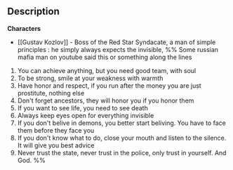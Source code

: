 ## **Description**





**Characters**

- [[Gustav Kozlov]] - Boss of the Red Star Syndacate, a man of simple principles : he simply always expects the invisible, 
%%
Some russian mafia man on youtube said this or something along the lines
1. You can achieve anything, but you need good team, with soul
2. To be strong, smile at your weakness with warmth
3. Have honor and respect, if you run after the money you are just prostitute, nothing else
4. Don't forget ancestors, they will honor you if you honor them
5. If you want to see life, you need to see death
6. Always keep eyes open for everything invisible
7. If you don't belive in demons, you better start beliving. You have to face them before they face you
8. If you don't know what to do, close your mouth and listen to the silence. It will give you best advice
9. Never trust the state, never trust in the police, only trust in yourself. And God.
%%

